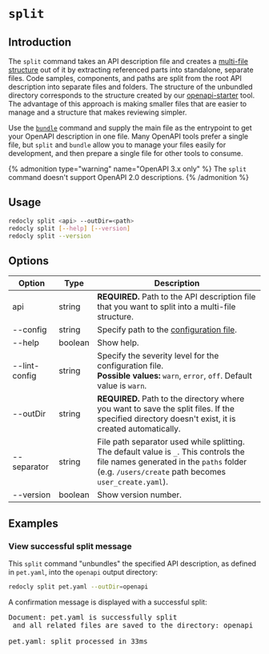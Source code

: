 # `split`

## Introduction

The `split` command takes an API description file and creates a [multi-file structure](https://redocly.com/docs/resources/multi-file-definitions/) out of it by extracting referenced parts into standalone, separate files. Code samples, components, and paths are split from the root API description into separate files and folders. The structure of the unbundled directory corresponds to the structure created by our [openapi-starter](https://github.com/Redocly/openapi-starter) tool. The advantage of this approach is making smaller files that are easier to manage and a structure that makes reviewing simpler.

Use the [`bundle`](./bundle.md) command and supply the main file as the entrypoint to get your OpenAPI description in one file. Many OpenAPI tools prefer a single file, but `split` and `bundle` allow you to manage your files easily for development, and then prepare a single file for other tools to consume.

{% admonition type="warning" name="OpenAPI 3.x only" %}
The `split` command doesn't support OpenAPI 2.0 descriptions.
{% /admonition %}

## Usage

```bash
redocly split <api> --outDir=<path>
redocly split [--help] [--version]
redocly split --version
```

## Options

| Option        | Type    | Description                                                                                                                                                                              |
| ------------- | ------- | ---------------------------------------------------------------------------------------------------------------------------------------------------------------------------------------- |
| api           | string  | **REQUIRED.** Path to the API description file that you want to split into a multi-file structure.                                                                                       |
| --config      | string  | Specify path to the [configuration file](../configuration/index.md).                                                                                                                     |
| --help        | boolean | Show help.                                                                                                                                                                               |
| --lint-config | string  | Specify the severity level for the configuration file. <br/> **Possible values:** `warn`, `error`, `off`. Default value is `warn`.                                                       |
| --outDir      | string  | **REQUIRED.** Path to the directory where you want to save the split files. If the specified directory doesn't exist, it is created automatically.                                       |
| --separator   | string  | File path separator used while splitting. The default value is `_`. This controls the file names generated in the `paths` folder (e.g. `/users/create` path becomes `user_create.yaml`). |
| --version     | boolean | Show version number.                                                                                                                                                                     |

## Examples

### View successful split message

This `split` command "unbundles" the specified API description, as defined in `pet.yaml`, into the `openapi` output directory:

```bash
redocly split pet.yaml --outDir=openapi
```

A confirmation message is displayed with a successful split:

<pre>
Document: pet.yaml is successfully split
 and all related files are saved to the directory: openapi

pet.yaml: split processed in 33ms
</pre>
